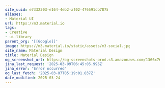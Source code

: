 ```yaml
---
site_uuid: e7332303-e164-4eb2-af02-476691cb7875
aliases:
- Material UI
url: https://m3.material.io
tags:
- Creative
- ui-library
parent_org: '[[Google]]'
image: https://m3.material.io/static/assets/m3-social.jpg
site_name: Material Design
title: Material Design
og_screenshot_url: https://og-screenshots-prod.s3.amazonaws.com/1366x768/80/false/56f060d26c0d011a63735a0d1e9c3359dac35ad71d2f7b52a923ef3feec3055a.jpeg
jina_last_request: '2025-03-09T06:45:05.995Z'
jina_error: "Error occurred"
og_last_fetch: '2025-03-07T05:19:01.837Z'
date_modified: 2025-03-24
---
```





